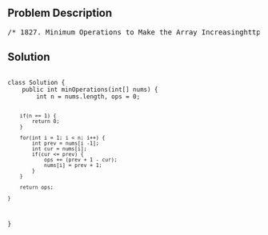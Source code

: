 <!--
<style>
  body { font-family: Arial, sans-serif; }
  .container { max-width: 700px; margin: 0 auto; padding: 10px; }
  .comment-block { background-color: #f9f9f9; padding: 10px; border-left: 5px solid #ccc; overflow-wrap: break-word; white-space: pre-wrap; }
  .code-block { background-color: #f4f4f4; padding: 10px; border: 1px solid #ddd; overflow-wrap: break-word; white-space: pre-wrap; }
</style>
-->

<div class='container'>
<h2>Problem Description</h2>
<div class='comment-block'>
<pre>
/* 1827. Minimum Operations to Make the Array Increasinghttps://leetcode.com/problems/minimum-operations-to-make-the-array-increasingYou are given an integer array nums (0-indexed). In one operation,you can choose an element of the array and increment it by 1.For example, if nums = [1,2,3], you can choose to increment nums[1] to makenums = [1,3,3].Return the minimum number of operations needed to make nums strictlyincreasing.An array nums is strictly increasing if nums[i] < nums[i+1] for all 0 <= i< nums.length - 1.An array of length 1 is trivially strictly increasing.Example 1:Input: nums = [1,1,1]Output: 3Explanation: You can do the following operations:1) Increment nums[2], so nums becomes [1,1,2].2) Increment nums[1], so nums becomes [1,2,2].3) Increment nums[2], so nums becomes [1,2,3].Example 2:Input: nums = [1,5,2,4,1]Output: 14Example 3:Input: nums = [8]Output: 0Constraints:1 <= nums.length <= 50001 <= nums[i] <= 104*/</pre>
</div>

<h2>Solution</h2>
<div class='code-block'>
<pre><code class='language-java'>
class Solution {
    public int minOperations(int[] nums) {
        int n = nums.length, ops = 0;
        
        if(n == 1) {
            return 0;
        }

        for(int i = 1; i < n; i++) {
            int prev = nums[i -1];
            int cur = nums[i];
            if(cur <= prev) {
                ops += (prev + 1 - cur);
                nums[i] = prev + 1;
            }
        }

        return ops;
        
    }
}
</code></pre>
</div>
</div>
